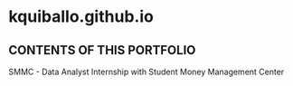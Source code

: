 # kquiballo.github.io

## CONTENTS OF THIS PORTFOLIO
SMMC - Data Analyst Internship with Student Money Management Center
